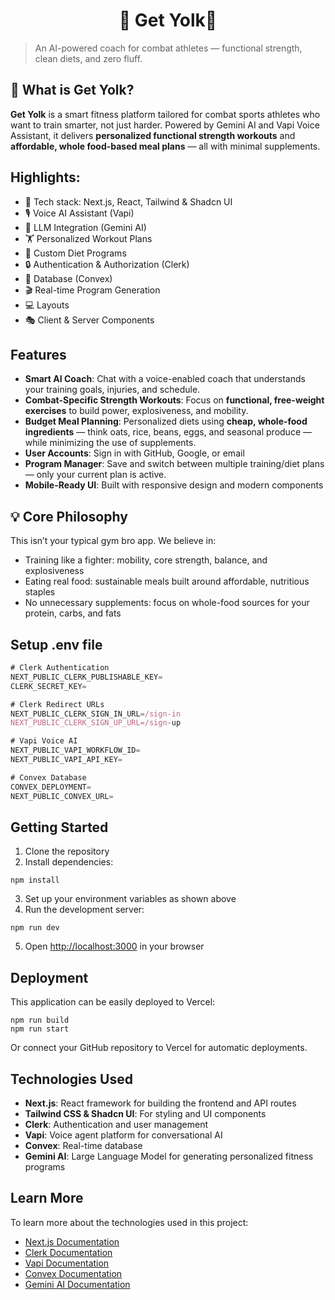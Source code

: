 <h1 align="center">💪 Get Yolk🤖</h1>

> An AI-powered coach for combat athletes — functional strength, clean diets, and zero fluff.


## 🥊 What is Get Yolk?

**Get Yolk** is a smart fitness platform tailored for combat sports athletes who want to train smarter, not just harder. Powered by Gemini AI and Vapi Voice Assistant, it delivers **personalized functional strength workouts** and **affordable, whole food-based meal plans** — all with minimal supplements.


## Highlights:

- 🚀 Tech stack: Next.js, React, Tailwind & Shadcn UI
- 🎙️ Voice AI Assistant (Vapi)
- 🧠 LLM Integration (Gemini AI)
- 🏋️ Personalized Workout Plans
- 🥗 Custom Diet Programs
- 🔒 Authentication & Authorization (Clerk)
- 💾 Database (Convex)
- 🎬 Real-time Program Generation
- 💻 Layouts
- 🎭 Client & Server Components

## Features

- **Smart AI Coach**: Chat with a voice-enabled coach that understands your training goals, injuries, and schedule.
- **Combat-Specific Strength Workouts**: Focus on **functional, free-weight exercises** to build power, explosiveness, and mobility.
- **Budget Meal Planning**: Personalized diets using **cheap, whole-food ingredients** — think oats, rice, beans, eggs, and seasonal produce — while minimizing the use of supplements.
- **User Accounts**: Sign in with GitHub, Google, or email
- **Program Manager**: Save and switch between multiple training/diet plans — only your current plan is active.
- **Mobile-Ready UI**: Built with responsive design and modern components



## 💡 Core Philosophy

This isn’t your typical gym bro app. We believe in:

- Training like a fighter: mobility, core strength, balance, and explosiveness
- Eating real food: sustainable meals built around affordable, nutritious staples
- No unnecessary supplements: focus on whole-food sources for your protein, carbs, and fats


## Setup .env file

```js
# Clerk Authentication
NEXT_PUBLIC_CLERK_PUBLISHABLE_KEY=
CLERK_SECRET_KEY=

# Clerk Redirect URLs
NEXT_PUBLIC_CLERK_SIGN_IN_URL=/sign-in
NEXT_PUBLIC_CLERK_SIGN_UP_URL=/sign-up

# Vapi Voice AI
NEXT_PUBLIC_VAPI_WORKFLOW_ID=
NEXT_PUBLIC_VAPI_API_KEY=

# Convex Database
CONVEX_DEPLOYMENT=
NEXT_PUBLIC_CONVEX_URL=
```

## Getting Started

1. Clone the repository
2. Install dependencies:

```shell
npm install
```

3. Set up your environment variables as shown above
4. Run the development server:

```shell
npm run dev
```

5. Open [http://localhost:3000](http://localhost:3000) in your browser

## Deployment

This application can be easily deployed to Vercel:

```shell
npm run build
npm run start
```

Or connect your GitHub repository to Vercel for automatic deployments.

## Technologies Used

- **Next.js**: React framework for building the frontend and API routes
- **Tailwind CSS & Shadcn UI**: For styling and UI components
- **Clerk**: Authentication and user management
- **Vapi**: Voice agent platform for conversational AI
- **Convex**: Real-time database
- **Gemini AI**: Large Language Model for generating personalized fitness programs

## Learn More

To learn more about the technologies used in this project:

- [Next.js Documentation](https://nextjs.org/docs)
- [Clerk Documentation](https://clerk.com/docs)
- [Vapi Documentation](https://docs.vapi.ai)
- [Convex Documentation](https://docs.convex.dev)
- [Gemini AI Documentation](https://ai.google.dev/gemini-api)